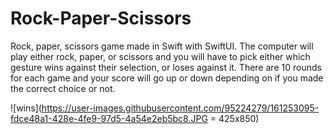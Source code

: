 # Rock-Paper-Scissors

Rock, paper, scissors game made in Swift with SwiftUI. The computer will play either rock, paper, or scissors 
and you will have to pick either which gesture wins against their selection, or loses against it. 
There are 10 rounds for each game and your score will go up or down depending on if you made the correct choice or not.



![wins](https://user-images.githubusercontent.com/95224279/161253095-fdce48a1-428e-4fe9-97d5-4a54e2eb5bc8.JPG = 425x850)
